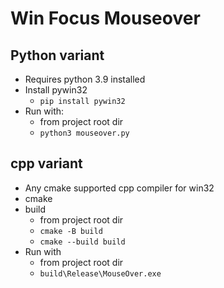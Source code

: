 # Win Focus Mouseover

## Python variant

- Requires python 3.9 installed
- Install pywin32
  - `pip install pywin32`
- Run with:
  - from project root dir
  - `python3 mouseover.py`

## cpp variant

- Any cmake supported cpp compiler for win32
- cmake
- build
  - from project root dir
  - `cmake -B build`
  - `cmake --build build`
- Run with
  - from project root dir
  - `build\Release\MouseOver.exe`
